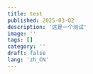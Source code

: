 ```yaml
---
title: test
published: 2025-03-02
description: '这是一个测试'
image: ''
tags: []
category: ''
draft: false 
lang: 'zh_CN'
---
```

